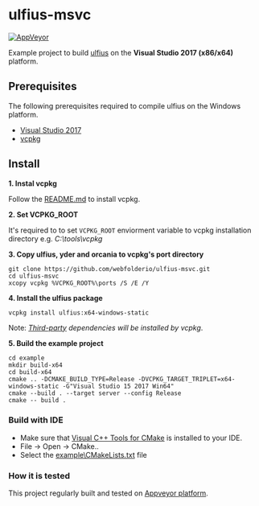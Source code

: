 # ulfius-msvc

[![AppVeyor](https://img.shields.io/appveyor/ci/WebFolder/ulfius-msvc.svg?label=Windows)](https://ci.appveyor.com/project/WebFolder/ulfius-msvc)

Example project to build [ulfius](https://github.com/babelouest/ulfius) on the **Visual Studio 2017 (x86/x64)** platform.

## Prerequisites

The following prerequisites required to compile ulfius on the Windows platform.

* [Visual Studio 2017](https://visualstudio.microsoft.com/downloads/)
* [vcpkg](https://github.com/Microsoft/vcpkg)

## Install

**1. Instal vcpkg**

Follow the [README.md](https://github.com/microsoft/vcpkg/blob/master/README.md) to install vcpkg. 

**2. Set VCPKG_ROOT**

It's required to to set `VCPKG_ROOT` enviorment variable to vcpkg installation directory e.g. *C:\tools\vcpkg*

**3. Copy ulfius, yder and orcania to vcpkg's port directory**
```
git clone https://github.com/webfolderio/ulfius-msvc.git
cd ulfius-msvc
xcopy vcpkg %VCPKG_ROOT%\ports /S /E /Y
```

**4. Install the ulfius package**
```
vcpkg install ulfius:x64-windows-static
```

Note: *[Third-party](https://github.com/webfolderio/ulfius-msvc/blob/master/vcpkg/ulfius/CONTROL#L4) dependencies will be installed by vcpkg*.

**5. Build the example project**
```
cd example
mkdir build-x64
cd build-x64
cmake .. -DCMAKE_BUILD_TYPE=Release -DVCPKG_TARGET_TRIPLET=x64-windows-static -G"Visual Studio 15 2017 Win64"
cmake --build . --target server --config Release
cmake -- build .
```

### Build with IDE

* Make sure that [Visual C++ Tools for CMake](https://docs.microsoft.com/tr-tr/cpp/build/cmake-projects-in-visual-studio?view=vs-2017) is installed to your IDE.
* File -> Open -> CMake..
* Select the [example\CMakeLists.txt](https://github.com/webfolderio/ulfius-msvc/blob/master/example/CMakeLists.txt) file

### How it is tested
This project regularly built and tested on [Appveyor platform](https://ci.appveyor.com/project/WebFolder/ulfius-msvc).
